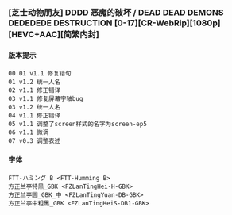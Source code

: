 ### [芝士动物朋友] DDDD 恶魔的破坏 / DEAD DEAD DEMONS DEDEDEDE DESTRUCTION [0-17][CR-WebRip][1080p][HEVC+AAC][简繁内封]
#### 版本提示
```
00 01 v1.1 修复错句
01 v1.2 统一人名
02 v1.1 修正错译
03 v1.1 修复屏幕字轴bug
03 v1.2 统一人名
04 v1.1 修正错译
05 v1.1 调整了screen样式的名字为screen-ep5
06 v1.1 微调
07 v0.3 调整表述
```
#### 字体
```
FTT-ハミング B <FTT-Humming B>
方正兰亭特黑_GBK <FZLanTingHei-H-GBK>
方正兰亭圆_GBK_中 <FZLanTingYuan-DB-GBK>
方正兰亭中粗黑_GBK <FZLanTingHeiS-DB1-GBK>
```

